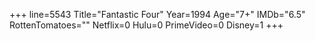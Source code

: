+++
line=5543
Title="Fantastic Four"
Year=1994
Age="7+"
IMDb="6.5"
RottenTomatoes=""
Netflix=0
Hulu=0
PrimeVideo=0
Disney=1
+++

